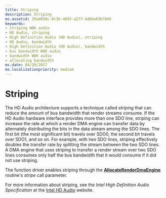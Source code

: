 ```yaml
---
title: Striping
description: Striping
ms.assetid: 29ab650c-0c3b-4693-a277-4d9ba63b7b66
keywords:
- striping WDK audio
- HD Audio, striping
- High Definition Audio (HD Audio), striping
- HD Audio, bandwidth
- High Definition Audio (HD Audio), bandwidth
- bus bandwidth WDK audio
- bandwidth WDK audio
- allocating bandwidth
ms.date: 04/20/2017
ms.localizationpriority: medium
---
```


# Striping


The HD Audio architecture supports a technique called *striping* that can reduce the amount of bus bandwidth that render streams consume. If the HD Audio hardware interface provides more than one SDO line, striping can increase the rate at which a render DMA engine can transfer data by alternately distributing the bits in the data stream among the SDO lines. The first bit (the most significant bit) travels over SDO0, the second bit travels over SDO1, and so on. For example, with two SDO lines, striping effectively doubles the transfer rate by splitting the stream between the two SDO lines. A DMA engine that uses striping to transfer a render stream over two SDO lines consumes only half the bus bandwidth that it would consume if it did not use striping.

The function driver enables striping through the [**AllocateRenderDmaEngine**](https://msdn.microsoft.com/library/windows/hardware/ff536181) routine's *stripe* call parameter.

For more information about striping, see the *Intel High Definition Audio Specification* at the [Intel HD Audio](http://go.microsoft.com/fwlink/p/?linkid=42508) website.

 

 




